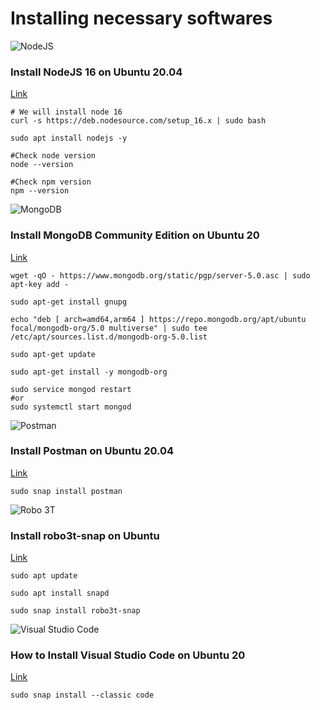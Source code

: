 # Installing necessary softwares

![NodeJS](https://upload.wikimedia.org/wikipedia/commons/thumb/7/7e/Node.js_logo_2015.svg/2560px-Node.js_logo_2015.svg.png)

### Install NodeJS 16 on Ubuntu 20.04

[Link](https://www.stewright.me/2022/01/tutorial-install-nodejs-16-on-ubuntu-20-04/)

```
# We will install node 16
curl -s https://deb.nodesource.com/setup_16.x | sudo bash

sudo apt install nodejs -y

#Check node version
node --version

#Check npm version
npm --version
```

![MongoDB](https://www.ictdemy.com/images/5728/mdb.png)

### Install MongoDB Community Edition on Ubuntu 20

[Link](https://www.mongodb.com/docs/manual/tutorial/install-mongodb-on-ubuntu/)

```
wget -qO - https://www.mongodb.org/static/pgp/server-5.0.asc | sudo apt-key add -

sudo apt-get install gnupg

echo "deb [ arch=amd64,arm64 ] https://repo.mongodb.org/apt/ubuntu focal/mongodb-org/5.0 multiverse" | sudo tee /etc/apt/sources.list.d/mongodb-org-5.0.list

sudo apt-get update

sudo apt-get install -y mongodb-org

sudo service mongod restart
#or
sudo systemctl start mongod
```

![Postman](https://mms.businesswire.com/media/20200203005177/en/761650/22/postman-logo-vert-2018.jpg)

### Install Postman on Ubuntu 20.04

[Link](https://linuxize.com/post/how-to-install-postman-on-ubuntu-20-04/)

```
sudo snap install postman
```

![Robo 3T](https://images.g2crowd.com/uploads/product/image/large_detail/large_detail_f49ab27210b28cdaf3e3bd3f7d2d629f/robo3t.png)

### Install robo3t-snap on Ubuntu

[Link](https://snapcraft.io/install/robo3t-snap/ubuntu)

```
sudo apt update

sudo apt install snapd

sudo snap install robo3t-snap
```

![Visual Studio Code](https://yt3.ggpht.com/_q52i8bUAEvcb7JR4e-eNTv23y2A_wg5sCz0NC0GrGtcw1CRMWJSOPVHUDh_bngD0q4gMvVeoA=s900-c-k-c0x00ffffff-no-rj)

### How to Install Visual Studio Code on Ubuntu 20

[Link](https://linuxize.com/post/how-to-install-visual-studio-code-on-ubuntu-20-04/)

```
sudo snap install --classic code
```

